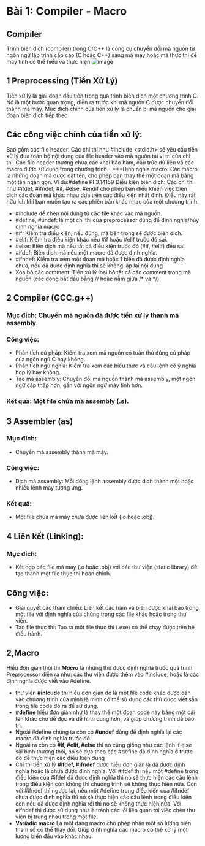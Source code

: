 # Bài 1: Compiler - Macro
## Compiler
Trình biên dịch (compiler) trong C/C++ là công cụ chuyển đổi mã nguồn từ ngôn ngữ lập trình cấp cao (C hoặc C++) sang mã máy hoặc mã thực thi để máy tính có thể hiểu và thực hiện
 ![image](https://github.com/user-attachments/assets/abb9cd9f-07b4-4ebc-a624-dd9db724e8de)
 ## 1 Preprocessing (Tiền Xử Lý)

 Tiền xử lý là giai đoạn đầu tiên trong quá trình biên dịch một chương trình C. Nó là một bước quan trọng, diễn ra trước khi mã nguồn C được chuyển đổi thành mã máy. 
 Mục đích chính của tiền xử lý là chuẩn bị mã nguồn cho giai đoạn biên dịch tiếp theo
##  Các công việc chính của tiền xử lý:
Bao gồm các file header: Các chỉ thị như #include <stdio.h> sẽ yêu cầu tiền xử lý đưa toàn bộ nội dung của file header vào mã nguồn tại vị trí của chỉ thị. Các file header thường chứa các khai báo hàm, cấu trúc dữ liệu và các macro được sử dụng trong chương trình.
-***Định nghĩa macro: Các macro là những đoạn mã được đặt tên, cho phép bạn thay thế một đoạn mã bằng một tên ngắn gọn. Ví dụ:#define PI 3.14159
Điều kiện biên dịch: Các chỉ thị như #ifdef, #ifndef, #if, #else, #endif cho phép bạn điều khiển việc biên dịch các đoạn mã khác nhau dựa trên các điều kiện nhất định. Điều này rất hữu ích khi bạn muốn tạo ra các phiên bản khác nhau của một chương trình.

+ #include để chèn nội dung từ các file khác vào mã nguồn.
+ #define, #undef: là một chỉ thị của preprocessor dùng để định nghĩa/hủy định nghĩa macro
+ #if: Kiểm tra điều kiện; nếu đúng, mã bên trong sẽ được biên dịch.
+ #elif: Kiểm tra điều kiện khác nếu #if hoặc #elif trước đó sai.
+ #else: Biên dịch mã nếu tất cả điều kiện trước đó (#if, #elif) đều sai.
+ #ifdef: Biên dịch mã nếu một macro đã được định nghĩa.
+ #ifndef: Kiểm tra xem một đoạn mã hoặc 1 biến đã được định nghĩa chưa, nếu đã được định nghĩa thì sẽ không lặp lại nội dung
+ Xóa bỏ các comment: Tiền xử lý loại bỏ tất cả các comment trong mã nguồn (các dòng bắt đầu bằng // hoặc nằm giữa /* và */).
## 2 Compiler (GCC.g++)
### Mục đích: Chuyển mã nguồn đã được tiền xử lý thành mã assembly.
### Công việc:
+ Phân tích cú pháp: Kiểm tra xem mã nguồn có tuân thủ đúng cú pháp của ngôn ngữ C hay không.
+ Phân tích ngữ nghĩa: Kiểm tra xem các biểu thức và câu lệnh có ý nghĩa hợp lý hay không.
+ Tạo mã assembly: Chuyển đổi mã nguồn thành mã assembly, một ngôn ngữ cấp thấp hơn, gần với ngôn ngữ máy tính hơn.
### Kết quả: Một file chứa mã assembly (.s).
## 3 Assembler (as)
### Mục đích:
+ Chuyển mã assembly thành mã máy.
### Công việc:
+ Dịch mã assembly: Mỗi dòng lệnh assembly được dịch thành một hoặc nhiều lệnh máy tương ứng.
### Kết quả: 
+ Một file chứa mã máy chưa được liên kết (.o hoặc .obj).
## 4 Liên kết (Linking):

### Mục đích: 
+ Kết hợp các file mã máy (.o hoặc .obj) với các thư viện (static library) để tạo thành một file thực thi hoàn chỉnh.
## Công việc:
+ Giải quyết các tham chiếu: Liên kết các hàm và biến được khai báo trong một file với định nghĩa của chúng trong các file khác hoặc trong thư viện.
+ Tạo file thực thi: Tạo ra một file thực thi (.exe) có thể chạy được trên hệ điều hành.
## 2,Macro
Hiểu đơn giản thôi thì ***Macro*** là những thứ được định nghĩa trước quá trình Preprocessor diễn ra như: các thư viện được thêm vào #include, hoặc là các định nghĩa được viết vào #define.
+ thư viện **#inlcude** thì hiểu đơn giản đó là một file code khác được dán vào chương trình của mình là mình có thể sử dụng các thứ được viết sẵn trong file code đó ra để sử dụng.
+ **#define** hiểu đơn giản như là thay thế một đoạn code này bằng một cái tên khác cho dễ đọc và dễ hình dung hơn, và giúp chương trình dễ bảo trì.
+ Ngoài #define chúng ta còn có **#undef** dùng để định nghĩa lại các macro đã định nghĩa trước đó.
+ Ngoài ra còn có **#if, #elif, #else** thì nó cũng giống như các lệnh if else sài bình thương thôi, nó sẽ dựa theo các #define đã định nghĩa ở trước đó để thực hiện các điều kiện đúng
+ Chỉ thị tiền xử lý **#ifdef, #ifndef** được hiểu đơn giản là đã được định nghĩa hoặc là chưa được định nghĩa. Với #ifdef thì nếu một #define trong điều kiện của #ifdef đã được định nghĩa thì nó sẽ thực hiện các câu lệnh trong điều kiện còn không thì chương trình sẽ không thực hiện nữa. Còn với #ifndef thì ngược lại, nếu một #define trong điều kiện của #ifndef chưa được định nghĩa thì nó sẽ thực hiện các câu lệnh trong điều kiện còn nếu đã được định nghĩa rồi thì nó sẽ không thực hiện nữa. Với #ifndef thì được sử dụng như là tránh các lỗi liên quan tới việc chèn thư viện bị trùng nhau trong một file.
+ **Variadic macro** Là một dạng macro cho phép nhận một số lượng biến tham số có thể thay đổi. Giúp định nghĩa các macro có thể xử lý một lượng biến đầu vào khác nhau.
